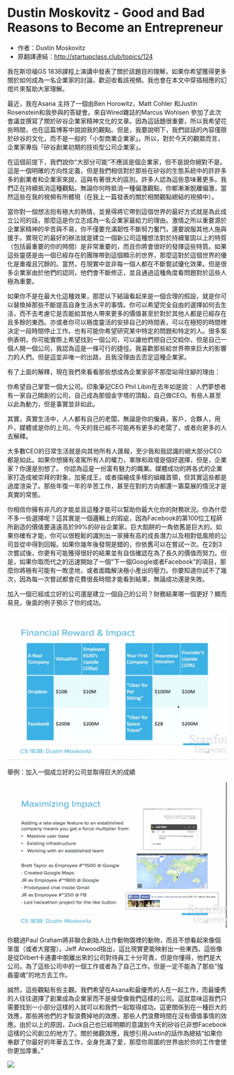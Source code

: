 # Dustin Moskovitz - Good and Bad Reasons to Become an Entrepreneur  

* 作者：Dustin Moskovitz
* 原翻譯連結：http://startupclass.club/topics/124

我在斯坦福GS 183B課程上演講中發表了關於該題目的理解，如果你希望獲得更多關於如何成為一名企業家的討論，歡迎收看該視頻。我也會在本文中穿插相應的幻燈片來幫助大家理解。

最近，我在Asana 主持了一個由Ben Horowitz，Matt Cohler 和Justin Rosenstein和我參與的答疑會。來自Wired雜誌的Marcus Wohlsen 參加了此次會議並撰寫了關於矽谷企業家精神文化的文章。因為這話題很重要，所以我希望花些時間，也在這篇博客中說說我的觀點。但是，我要說明下，我們談話的內容僅限於矽谷的文化，而不是一般的「小型商業企業家」。所以，對於今天的觀眾而言，企業家專指「矽谷創業初期的技術型公司企業家」。

在這個前提下，我們說你“大部分可能”不應該是個企業家，但不是說你絕對不是。這是一個明確的方向性定義，但是我們相信對於那些在矽谷的生態系統中的許許多多的創業者和企業家來說，這與有著很大的區別。許多人認為這些意味著更多。我們正在持續抵消這種觀點。無論你何時抵消一種偏激觀點，你都漸漸脫離偏激，當然這些在我的視頻有所體現（在我上一篇發表的關於相關觀點總結的視頻中）。

當你對一個想法抱有極大的熱情，並覺得將它帶到這個世界的最好方式就是為此成立公司的話，那麼這是你立志成為一名企業家最給力的理由。激情之所以重要源於企業家精神的辛苦與不易，你不僅要充滿韌性不斷努力奮鬥，還要說服其他人施與援手。實現它的最好的辦法就是建立一個新公司這種想法對於持續鞏固以上的特質（包括最重要的你的時間）是非常重要的，而且你將會很好的發揮這些特質。如果這些靈感是由一個已經存在的團隊帶到這個顯示的世界，那麼這對於這個世界的優化是重複且冗餘的。當然，在現實中並非每一個人都在不斷嘗試優化效果。但是很多企業家由於他們的認同，他們會不斷修正，並且通過這種角度看問題對於這些人極為重要。

如果你不是在最大化這種效果，那麼以下結論看起來是一個合理的假設，就是你可以替換掉那些不斷提高自身生活水平的事情。你可以希望完全自由的選擇如何去生活，而不去考慮它是否能給其他人帶來更多的價值甚至於對於其他人都是已經存在且多餘的東西。亦或者你可以極度靈活的安排自己的時間表，可以在極短的時間裡決定一段時間停止工作。也有可能你希望研究某中特定的問題和特定的人。很多案例表明，你可能實際上希望找到一個公司，可以讓他們把自己交給你，但是自己一個人開一個公司，我認為這是一條可行的捷徑。我喜歡那些給世界帶來巨大的影響力的人們。但是這並非唯一的出路，且我沒理由去否定這種企業家。

有了上面的解釋，現在我們來看看那些想成為企業家卻不那麼站得住腳的理由：

你希望自己掌管一個大公司。印象筆記CEO Phil Libin在去年如是說：
人們夢想者有一家自己開創的公司，自己成為那個金字塔的頂點，自己做CEO。有些人甚至以此為動力，但是事實並非如此。

其實，真實生活中，人人都有自己的老闆，無論是你的僱員，客戶，合夥人，用戶，媒體或是你的上司。今天的我已經不可能再有更多的老闆了，或者向更多的人去解釋。

大多數CEO的日常生活就是向其他所有人匯報，至少我和我認識的絕大部分CEO都是如此。如果你想擁有凌駕所有人的權力，軍隊和政壇是個好選擇，但是，企業家？你還是別想了。
你認為這是一份富有魅力的職業。媒體成功的將各式的企業家打造成被崇拜的對象，加冕成王，或者描繪成多樣的組織首領，但其實這些都是過度渲染了。那些年復一年的辛苦工作，甚至在對的方向都還一籌莫展的情況才是真實的常態。

你相信你擁有非凡的才能並且這種才能可以幫助你最大化你的財務狀況。你為什麼不多一些選擇呢？這其實是一個邏輯上的瑕疵，因為Facebook的第100位工程師所創造的價值要遠遠高於99%的矽谷企業家。巨大餡餅的一角依舊是巨大的。如果你確有才能，你可以很輕鬆的識別出一家擁有高的成長潛力以及相對低風險的公司並從中得到回報。如果你幾年後發現是錯的，你依舊可以在嘗試一次。在2到3次嘗試後，你更有可能獲得很好的結果並有自信確認在為了長久的價值而努力。但是，如果你取而代之的迅速開始了一個“下一個Google或者Facebook”的項目，那麼你將極有可能有一敗塗地，或者面臨解決極小產出的壓力。你要知道你試不了幾次，因為每一次嘗試都會花費很長時間才能看到結果，無論成功還是失敗。

加入一個已經成立好的公司還是建立一個自己的公司？財務結果哪一個更好？顯而易見，後面的例子預示了你的成功。

![](chapter01/pic29.png)

舉例：加入一個成立好的公司並取得巨大的成績

![](chapter01/pic30.png)

你聽過Paul Graham將非聯合創始人比作動物園裡的動物，而且不想看起來像個笨蛋（或者大猩猩）。Jeff Atwood指出，這比現實更能映射出一些東西。這些像是從Dilbert卡通畫中脫離出來的公司對待員工十分苛責，但是你懂得，他們是大公司。為了這些公司中的一個工作或者為了自己工作。但是一定不能為了那些“強姦靈魂”的地方去工作。

誠然，這些觀點有些主觀。我們希望在Asana和最優秀的人在一起工作，而最優秀的人往往選擇了創業成為企業家而不是接受像我們這樣的公司。這就意味這我們只需要找到一小部分這樣的人就可以和我們一起取得成功。這更關係到在一種巨大的效應，那些將他們的才智浪費掉地的效應，那些人們浪費時間在沒有價值事情的效應。由於以上的原因，Zuck自己也已經明顯的意識到今天的矽谷已非想Facebook這樣的公司創立的地方了。關於微觀效應，我想引用Justin的話作為總結“如果你奉獻了你最好的年華去工作，全身充滿了愛，那麼你周圍的世界由於你的工作會使你更加厚重。”

![](chapter01/pic34.png)
